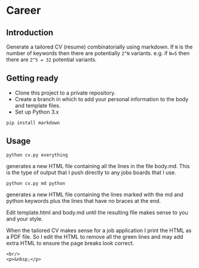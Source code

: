 # Career

## Introduction

Generate a tailored CV (resume) combinatorially using markdown.
If `N` is the number of keywords then there are potentially `2^N` variants.
e.g. if `N=5` then there are `2^5 = 32` potential variants.

## Getting ready

* Clone this project to a private repository.
* Create a branch in which to add your personal information to the body and template files.
* Set up Python 3.x

```
pip install markdown
```

## Usage

```
python cv.py everything
```

generates a new HTML file containing all the lines in the file body.md.
This is the type of output that I push directly to any jobs boards that I use.

```
python cv.py md python
```

generates a new HTML file containing the lines marked with the md and python keywords
plus the lines that have no braces at the end.

Edit template.html and body.md until the resulting file makes sense to you and your style.

When the tailored CV makes sense for a job application I print the HTML as a PDF file.
So I edit the HTML to remove all the green lines and may add extra HTML to ensure the page breaks look
correct.

```
<br/>
<p>&nbsp;</p>
```
